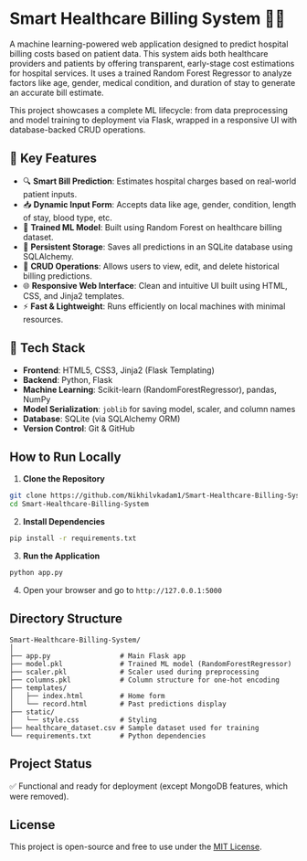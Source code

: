 # Smart Healthcare Billing System 🏥💡

A machine learning-powered web application designed to predict hospital billing costs based on patient data. This system aids both healthcare providers and patients by offering transparent, early-stage cost estimations for hospital services. It uses a trained Random Forest Regressor to analyze factors like age, gender, medical condition, and duration of stay to generate an accurate bill estimate.

This project showcases a complete ML lifecycle: from data preprocessing and model training to deployment via Flask, wrapped in a responsive UI with database-backed CRUD operations.

## 🚀 Key Features

- 🔍 **Smart Bill Prediction**: Estimates hospital charges based on real-world patient inputs.
- 📥 **Dynamic Input Form**: Accepts data like age, gender, condition, length of stay, blood type, etc.
- 🧠 **Trained ML Model**: Built using Random Forest on healthcare billing dataset.
- 💾 **Persistent Storage**: Saves all predictions in an SQLite database using SQLAlchemy.
- 🔄 **CRUD Operations**: Allows users to view, edit, and delete historical billing predictions.
- 🌐 **Responsive Web Interface**: Clean and intuitive UI built using HTML, CSS, and Jinja2 templates.
- ⚡ **Fast & Lightweight**: Runs efficiently on local machines with minimal resources.

## 🧠 Tech Stack

- **Frontend**: HTML5, CSS3, Jinja2 (Flask Templating)
- **Backend**: Python, Flask
- **Machine Learning**: Scikit-learn (RandomForestRegressor), pandas, NumPy
- **Model Serialization**: `joblib` for saving model, scaler, and column names
- **Database**: SQLite (via SQLAlchemy ORM)
- **Version Control**: Git & GitHub

## How to Run Locally

1. **Clone the Repository**

```bash
git clone https://github.com/Nikhilvkadam1/Smart-Healthcare-Billing-System.git
cd Smart-Healthcare-Billing-System
```

2. **Install Dependencies**

```bash
pip install -r requirements.txt
```

3. **Run the Application**

```bash
python app.py
```

4. Open your browser and go to `http://127.0.0.1:5000`

## Directory Structure

```
Smart-Healthcare-Billing-System/
│
├── app.py                 # Main Flask app
├── model.pkl              # Trained ML model (RandomForestRegressor)
├── scaler.pkl             # Scaler used during preprocessing
├── columns.pkl            # Column structure for one-hot encoding
├── templates/
│   ├── index.html         # Home form
│   └── record.html        # Past predictions display
├── static/
│   └── style.css          # Styling
├── healthcare_dataset.csv # Sample dataset used for training
└── requirements.txt       # Python dependencies
```

## Project Status

✅ Functional and ready for deployment (except MongoDB features, which were removed).

## License

This project is open-source and free to use under the [MIT License](LICENSE).

